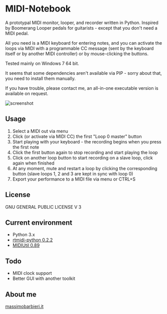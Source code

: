 MIDI-Notebook
=============
A prototypal MIDI monitor, looper, and recorder written in Python.
Inspired by Boomerang Looper pedals for guitarists - except that you don't need a MIDI pedal.

All you need is a MIDI keyboard for entering notes, and you can activate the loops via MIDI with a programmable CC message (sent by the keyboard itself or by another MIDI controller) or by mouse-clicking the buttons.

Tested mainly on Windows 7 64 bit. 

It seems that some dependencies aren't available via PIP - sorry about that, you need to install them manually.

If you have trouble, please contact me, an all-in-one executable version is available on request.

![screenshot](http://www.massimobarbieri.it/it/DjangoLab/ss_midi_notebook001.png)

## Usage
1. Select a MIDI out via menu
2. Click (or activate via MIDI CC) the first "Loop 0 master" button
3. Start playing with your keyboard - the recording begins when you press the first note
4. Click the first button again to stop recording and start playing the loop
5. Click on another loop button to start recording on a slave loop, click again when finished
6. At any moment, mute and restart a loop by clicking the corresponding button (slave loops 1, 2 and 3 are kept in sync with loop 0)
7. Export your performance to a MIDI file via menu or CTRL+S

## License
GNU GENERAL PUBLIC LICENSE V 3

## Current environment
* Python 3.x
* [rtmidi-python 0.2.2](https://pypi.python.org/pypi/rtmidi-python)
* [MIDIUtil 0.89](http://code.google.com/p/midiutil)

## Todo
* MIDI clock support
* Better GUI with another toolkit

## About me
[massimobarbieri.it](http://www.massimobarbieri.it)

